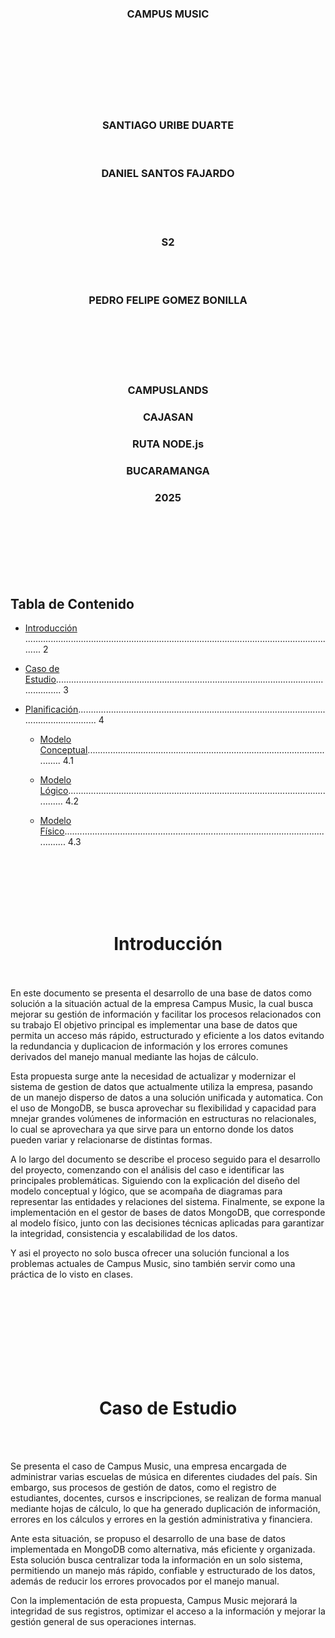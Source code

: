 <div align="center"">

### CAMPUS MUSIC 

</div>

<div align="center">
<br>
<br>
<br>
<br>
<br>
<br>
<br>

### SANTIAGO URIBE DUARTE
<br>

### DANIEL SANTOS FAJARDO
<br>
<br>
<br>

### S2

<br>
<br>

### PEDRO FELIPE GOMEZ BONILLA

<br>
<br>
<br>
<br>
<br>

### CAMPUSLANDS
### CAJASAN
### RUTA NODE.js
### BUCARAMANGA
### 2025
<br>
<br>
<br><br>
<br>
<br>
</div>

## Tabla de Contenido
- [Introducción](#introduccion) ............................................................................................................................. 2
- [Caso de Estudio](#casodeestudio)........................................................................................................................ 3

- [Planificación](#planificacion).............................................................................................................................. 4

   - [Modelo Conceptual](#modeloconceptual)...................................................................................................... 4.1

    - [Modelo Lógico](#modelológico)............................................................................................................... 4.2

    - [Modelo Físico](#modelofisico)................................................................................................................. 4.3

<br>
<br>
<br>
<br>
<br>

<div id="introduccion" align="center">
<h1>Introducción</h1>
</div>
<br>
<br>
En este documento se presenta el desarrollo de una base de datos como solución a la situación actual de la empresa Campus Music, la cual busca mejorar su gestión de información y facilitar los procesos relacionados con su trabajo El objetivo principal es implementar una base de datos que permita un acceso más rápido, estructurado y eficiente a los datos evitando la redundancia y duplicacion de información y los errores comunes derivados del manejo manual mediante las hojas de cálculo.

Esta propuesta surge ante la necesidad de actualizar y modernizar el sistema de gestion de datos que actualmente utiliza la empresa, pasando de un manejo disperso de datos a una solución unificada y automatica. Con el uso de MongoDB, se busca aprovechar su flexibilidad y capacidad para mnejar grandes volúmenes de información en estructuras no relacionales, lo cual se aprovechara ya que sirve para un entorno donde los datos pueden variar y relacionarse de distintas formas.

A lo largo del documento se describe el proceso seguido para el desarrollo del proyecto, comenzando con el análisis del caso e identificar las principales problemáticas. Siguiendo con la explicación del diseño del modelo conceptual y lógico, que se acompaña de diagramas para representar las entidades y relaciones del sistema. Finalmente, se expone la implementación en el gestor de bases de datos MongoDB, que corresponde al modelo físico, junto con las decisiones técnicas aplicadas para garantizar la integridad, consistencia y escalabilidad de los datos.

Y asi el proyecto no solo busca ofrecer una solución funcional a los problemas actuales de Campus Music, sino también servir como una práctica de lo visto en clases.

<br>
<br>
<br>
<br>
<br>
<br>
<br>
<br>
<div id="casodeestudio" align="center">
<h1>Caso de Estudio</h1>
</div>
<br>
<br>


Se presenta el caso de Campus Music, una empresa encargada de administrar varias escuelas de música en diferentes ciudades del país. Sin embargo, sus procesos de gestión de datos, como el registro de estudiantes, docentes, cursos e inscripciones, se realizan de forma manual mediante hojas de cálculo, lo que ha generado duplicación de información, errores en los cálculos y errores en la gestión administrativa y financiera.

Ante esta situación, se propuso el desarrollo de una base de datos implementada en MongoDB como alternativa, más eficiente y organizada. Esta solución busca centralizar toda la información en un solo sistema, permitiendo un manejo más rápido, confiable y estructurado de los datos, además de reducir los errores provocados por el manejo manual.

Con la implementación de esta propuesta, Campus Music mejorará la integridad de sus registros, optimizar el acceso a la información y mejorar la gestión general de sus operaciones internas.

<br>
<br>
<br>
<br>
<br>
<br>
<br>